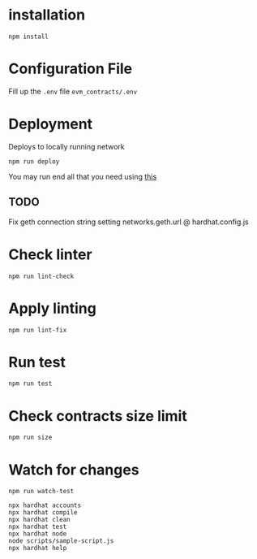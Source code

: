# installation
`npm install`

# Configuration File
Fill up the `.env` file
`evm_contracts/.env`

# Deployment

Deploys to locally running network

`npm run deploy`

You may run end all that you need using [this](../docker-compose.yml)

## TODO
Fix geth connection string setting networks.geth.url @ hardhat.config.js

# Check linter
`npm run lint-check`

# Apply linting
`npm run lint-fix`

# Run test
`npm run test`

# Check contracts size limit
`npm run size`

# Watch for changes

`npm run watch-test`


```shell
npx hardhat accounts
npx hardhat compile
npx hardhat clean
npx hardhat test
npx hardhat node
node scripts/sample-script.js
npx hardhat help
```
